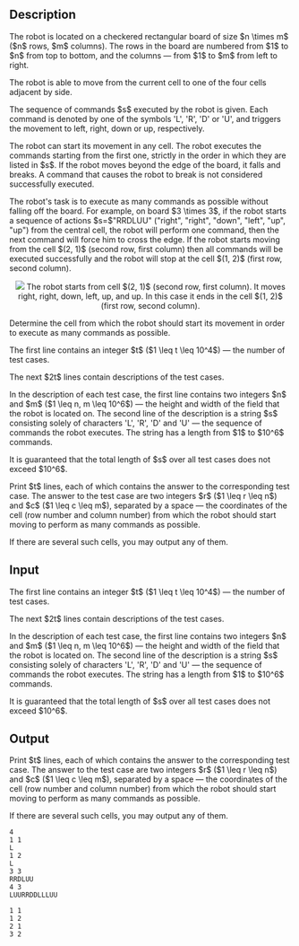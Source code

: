 ## Description

<div><p>The robot is located on a checkered rectangular board of size $n \times m$ ($n$ rows, $m$ columns). The rows in the board are numbered from $1$ to $n$ from top to bottom, and the columns&nbsp;— from $1$ to $m$ from left to right.</p><p>The robot is able to move from the current cell to one of the four cells adjacent by side.</p><p>The sequence of commands $s$ executed by the robot is given. Each command is denoted by one of the symbols '<span class="tex-font-style-tt">L</span>', '<span class="tex-font-style-tt">R</span>', '<span class="tex-font-style-tt">D</span>' or '<span class="tex-font-style-tt">U</span>', and triggers the movement to left, right, down or up, respectively.</p><p>The robot can start its movement in <span class="tex-font-style-bf">any</span> cell. The robot executes the commands starting from the first one, strictly in the order in which they are listed in $s$. If the robot moves beyond the edge of the board, it falls and breaks. A command that causes the robot to break is <span class="tex-font-style-bf">not considered</span> successfully executed.</p><p>The robot's task is to execute as many commands as possible without falling off the board. For example, on board $3 \times 3$, if the robot starts a sequence of actions $s=$"<span class="tex-font-style-tt">RRDLUU</span>" ("right", "right", "down", "left", "up", "up") from the central cell, the robot will perform one command, then the next command will force him to cross the edge. If the robot starts moving from the cell $(2, 1)$ (second row, first column) then all commands will be executed successfully and the robot will stop at the cell $(1, 2)$ (first row, second column).</p><center> <img class="tex-graphics" src="file://Z7vV3OAT.png" style="max-width: 100.0%;max-height: 100.0%;">   <span class="tex-font-size-small">The robot starts from cell $(2, 1)$ (second row, first column). It moves right, right, down, left, up, and up. In this case it ends in the cell $(1, 2)$ (first row, second column).</span> </center><p>Determine the cell from which the robot should start its movement in order to execute as many commands as possible.</p></div><div class="input-specification"><p>The first line contains an integer $t$ ($1 \leq t \leq 10^4$)&nbsp;— the number of test cases.</p><p>The next $2t$ lines contain descriptions of the test cases.</p><p>In the description of each test case, the first line contains two integers $n$ and $m$ ($1 \leq n, m \leq 10^6$)&nbsp;— the height and width of the field that the robot is located on. The second line of the description is a string $s$ consisting solely of characters '<span class="tex-font-style-tt">L</span>', '<span class="tex-font-style-tt">R</span>', '<span class="tex-font-style-tt">D</span>' and '<span class="tex-font-style-tt">U</span>'&nbsp;— the sequence of commands the robot executes. The string has a length from $1$ to $10^6$ commands.</p><p>It is guaranteed that the total length of $s$ over all test cases does not exceed $10^6$.</p></div><div class="output-specification"><p>Print $t$ lines, each of which contains the answer to the corresponding test case. The answer to the test case are two integers $r$ ($1 \leq r \leq n$) and $c$ ($1 \leq c \leq m$), separated by a space&nbsp;— the coordinates of the cell (row number and column number) from which the robot should start moving to perform as many commands as possible.</p><p>If there are several such cells, you may output any of them.</p></div>

## Input

<p>The first line contains an integer $t$ ($1 \leq t \leq 10^4$)&nbsp;— the number of test cases.</p><p>The next $2t$ lines contain descriptions of the test cases.</p><p>In the description of each test case, the first line contains two integers $n$ and $m$ ($1 \leq n, m \leq 10^6$)&nbsp;— the height and width of the field that the robot is located on. The second line of the description is a string $s$ consisting solely of characters '<span class="tex-font-style-tt">L</span>', '<span class="tex-font-style-tt">R</span>', '<span class="tex-font-style-tt">D</span>' and '<span class="tex-font-style-tt">U</span>'&nbsp;— the sequence of commands the robot executes. The string has a length from $1$ to $10^6$ commands.</p><p>It is guaranteed that the total length of $s$ over all test cases does not exceed $10^6$.</p>

## Output

<p>Print $t$ lines, each of which contains the answer to the corresponding test case. The answer to the test case are two integers $r$ ($1 \leq r \leq n$) and $c$ ($1 \leq c \leq m$), separated by a space&nbsp;— the coordinates of the cell (row number and column number) from which the robot should start moving to perform as many commands as possible.</p><p>If there are several such cells, you may output any of them.</p>





```input1
4
1 1
L
1 2
L
3 3
RRDLUU
4 3
LUURRDDLLLUU
```




```output1
1 1
1 2
2 1
3 2
```


